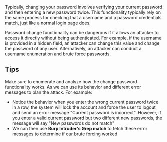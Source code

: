 Typically, changing your password involves verifying your current password and then entering a new password twice. This functionality typically rely on the same process for checking that a username and a password credentials match, just like a normal login page does.

Password change functionality can be dangerous if it allows an attacker to access it directly without being authenticated. For example, if the username is provided in a hidden field, an attacker can change this value and change the password of any user. Alternatively, an attacker can conduct a username enumeration and brute force passwords.
## Tips
Make sure to enumerate and analyze how the change password functionality works. As we can use its behavior and different error messages to plan the attack. For example:
- Notice the behavior when you enter the wrong current password twice in a row, the system will lock the account and force the user to logout and send an error message "Current password is incorrect". However, if you enter a valid current password but two different new passwords, the message will say "New passwords do not match"
- We can then use **Burp Intruder's Grep match** to fetch these error messages to determine if our brute forcing worked